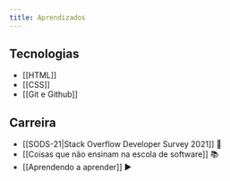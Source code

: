 ```yaml
---
title: Aprendizados
---
```


## Tecnologias
- [[HTML]]
- [[CSS]]
- [[Git e Github]]

## Carreira
- [[SODS-21|Stack Overflow Developer Survey 2021]] 🔗
- [[Coisas que não ensinam na escola de software]] 📚
- [[Aprendendo a aprender]] ▶️